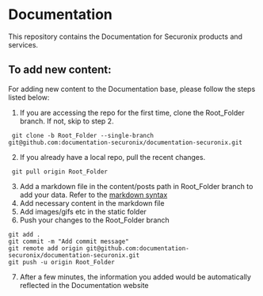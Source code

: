 # Documentation

This repository contains the Documentation for Securonix products and services.

## To add new content:

For adding new content to the Documentation base, please follow the steps listed below:

1. If you are accessing the repo for the first time, clone the Root_Folder branch. If not, skip to step 2.
<pre><code> git clone -b Root_Folder --single-branch git@github.com:documentation-securonix/documentation-securonix.git
</code></pre>
2. If you already have a local repo, pull the recent changes. 
<pre><code> git pull origin Root_Folder
</code></pre>
3. Add a markdown file in the content/posts path in Root_Folder branch to add your data. Refer to the [markdown syntax]
4. Add necessary content in the markdown file
5. Add images/gifs etc in the static folder
6. Push your changes to the Root_Folder branch
<pre><code>git add .
git commit -m "Add commit message"
git remote add origin git@github.com:documentation-securonix/documentation-securonix.git
git push -u origin Root_Folder
</code></pre>
7. After a few minutes, the information you added would be automatically reflected in the Documentation website

[markdown syntax]: https://github.com/adam-p/markdown-here/wiki/Markdown-Cheatsheet

